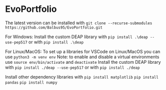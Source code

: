 # EvoPortfolio 

The latest version can be installed with
`git clone --recurse-submodules https://github.com/Balbus95/EvoPortfolio.git`

For Windows:
Install the custom DEAP library with
`pip install .\deap --use-pep517` or with `pip install .\deap`

For Linux/MacOS:
To set up a libraries for VSCode on Linux/MacOS you can use
`python3 -m venv env`
Note: to enable and disable a virtual environments use
`source env/bin/activate` and `deactivate` 
Install the custom DEAP library with 
`pip install ./deap --use-pep517` or with `pip install ./deap`

Install other dependency libraries with
`pip install matplotlib`
`pip install pandas`
`pip install numpy`
